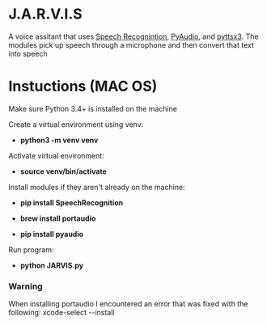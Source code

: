 # J.A.R.V.I.S

 A voice assitant that uses [Speech Recognintion](https://pypi.org/project/SpeechRecognition/), [PyAudio](http://people.csail.mit.edu/hubert/pyaudio/#downloads), and [pyttsx3](https://pypi.org/project/pyttsx3/). The modules pick up speech through a microphone and then convert that text into speech 
 
 # Instuctions (MAC OS) #
 
  Make sure Python 3.4+ is installed on the machine
 
  Create a virtual environment using venv: 
  - **python3 -m venv venv**
 
  Activate virtual environment: 
  - **source venv/bin/activate**

  Install modules if they aren't already on the machine: 
   
- **pip install SpeechRecognition**
 
- **brew install portaudio**
 
- **pip install pyaudio**

Run program: 
- **python JARVIS.py**

### Warning ###
When installing portaudio I encountered an error that was fixed with the following: xcode-select --install

